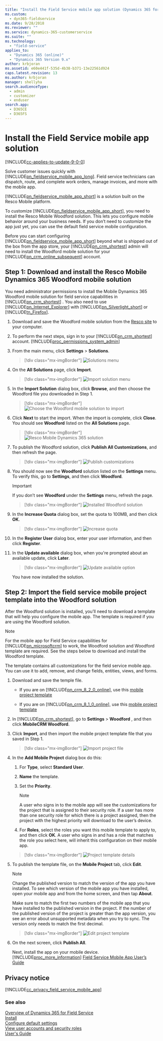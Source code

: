 ```yaml
---
title: "Install the Field Service mobile app solution (Dynamics 365 for Field Service) | MicrosoftDocs"
ms.custom: 
  - dyn365-fieldservice
ms.date: 9/28/2018
ms.reviewer: ""
ms.service: dynamics-365-customerservice
ms.suite: ""
ms.technology: 
  - "field-service"
applies_to: 
  - "Dynamics 365 (online)"
  - "Dynamics 365 Version 9.x"
author: krbjoran
ms.assetid: e60e441f-535d-4b38-b371-13e22561d924
caps.latest.revision: 13
ms.author: krbjoran
manager: shellyha
search.audienceType: 
  - admin
  - customizer
  - enduser
search.app: 
  - D365CE
  - D365FS
---
```

# Install the Field Service mobile app solution

[!INCLUDE[cc-applies-to-update-9-0-0](../includes/cc_applies_to_update_9_0_0.md)]

Solve customer issues quickly with [!INCLUDE[pn_fieldservice_mobile_app_long](../includes/pn-fieldservice-mobile-app-long.md)]. Field service technicians can dispatch, route, and complete work orders, manage invoices, and more with the mobile app.  
  
 [!INCLUDE[pn_fieldservice_mobile_app_short](../includes/pn-fieldservice-mobile-app-short.md)] is a solution built on the Resco Mobile platform. 
  
 To customize [!INCLUDE[pn_fieldservice_mobile_app_short](../includes/pn-fieldservice-mobile-app-short.md)], you need to install the Resco Mobile Woodford solution. This lets you configure mobile behavior around your business needs. If you don’t need to customize the app just yet, you can  use the default field service mobile configuration.  
  
 Before you can start configuring [!INCLUDE[pn_fieldservice_mobile_app_short](../includes/pn-fieldservice-mobile-app-short.md)] beyond what is shipped out of the box from the app store, your [!INCLUDE[pn_crm_shortest](../includes/pn-crm-shortest.md)] admin will need to install the Woodford mobile solution for your [!INCLUDE[pn_crm_online_subsequent](../includes/pn-crm-online-subsequent.md)] account.  
  
<a name="bkmk_step1 "></a>   
## Step 1: Download and install the Resco Mobile Dynamics 365 Woodford mobile solution  
 You need administrator permissions to install the Mobile Dynamics 365 Woodford mobile solution for field service capabilities in [!INCLUDE[pn_crm_shortest](../includes/pn-crm-shortest.md)] . You also need to use [!INCLUDE[pn_Internet_Explorer](../includes/pn-internet-explorer.md)] with [!INCLUDE[pn_Silverlight_short](../includes/pn-silverlight-short.md)] or [!INCLUDE[tn_Firefox](../includes/tn-firefox.md)].  
  
1. Download and save the Woodford mobile solution from the [Resco site](http://go.microsoft.com/fwlink/p/?LinkId=808248) to your computer.  
  
2. To perform the next steps, sign in to your [!INCLUDE[pn_crm_shortest](../includes/pn-crm-shortest.md)] account. [!INCLUDE[proc_permissions_system_admin](../includes/proc-permissions-system-admin.md)]  
  
3. From the main menu, click **Settings** > **Solutions**. 

    > [!div class="mx-imgBorder"]
    > ![Solutions menu](../field-service/media/fsm-install-solutions-subarea.PNG "Solutions menu")  
  
4. On the **All Solutions** page, click **Import**.  

    > [!div class="mx-imgBorder"]
    > ![Import solution menu](../field-service/media/fsm-install-import-button.PNG "Import solution menu")  
  
5. In the **Import Solution** dialog box, click **Browse**, and then choose the Woodford file you downloaded in Step 1. 

    > [!div class="mx-imgBorder"]
    > ![Choose the Woodford mobile solution to import](../field-service/media/do-not-use1.PNG "Choose the Woodford mobile solution to import")  
  
6. Click **Next** to start the import. When the import is complete, click **Close**. You should see **Woodford** listed on the **All Solutions** page.  

   > [!div class="mx-imgBorder"]
   > ![Resco Mobile Dynamics 365 solution](../field-service/media/fsm-install-woodford-solution.png "Resco Mobile Dynamics 365 solution")  
  
7. To publish the Woodford solution, click **Publish All Customizations**, and then refresh the page.  
   > [!div class="mx-imgBorder"]
   > ![Publish customizations](../field-service/media/fsm-install-publish-customizations.PNG "Publish customizations")  
  
8. You should now see the **Woodford** solution listed on the **Settings** menu. To verify this, go to **Settings**, and then click **Woodford**.  
  
   > [!IMPORTANT]
   >  If you don’t see **Woodford** under the **Settings** menu, refresh the page.  
  
   > [!div class="mx-imgBorder"]
   > ![Installed Woodford solution](../field-service/media/fsm-install-wodford-subarea.PNG "Installed Woodford solution")  
  
9. In the **Increase Quota** dialog box, set the quota to 100MB, and then click **OK**. 

   > [!div class="mx-imgBorder"]
   > ![Increase quota](../field-service/media/field-service-increase-quota.PNG "Increase quota")  
  
10. In the **Register User** dialog box, enter your user information, and then click **Register**.  
  
11. In the **Update available** dialog box, when you're prompted about an available update, click **Later**.  
  
    > [!div class="mx-imgBorder"]
    > ![Update available option](../field-service/media/do-not-use5.PNG "Update available option")  
  
     You have now installed the solution.  
  
<a name="bkmk_step2"></a>   
## Step 2: Import the field service mobile project template into the Woodford solution  
 After the Woodford solution is installed, you’ll need to download a template that will help you configure the mobile app. The template is required if you are using the Woodford solution.  
  
> [!NOTE]
>  For the mobile app for Field Service capabilities for [!INCLUDE[pn_microsoftcrm](../includes/pn-microsoftcrm.md)] to work, the Woodford solution and Woodford template  are required. See the steps below to download and install the Woodford template.  
  
 The template contains all customizations for the field service mobile app. You can use it to add, remove, and change fields, entities, views, and forms.  
  
1. Download and save the temple file.  
  
   - If you are on [!INCLUDE[pn_crm_8_2_0_online](../includes/pn-crm-8-2-0-online.md)], use this  [mobile project template](https://go.microsoft.com/fwlink/p/?linkid=836310)  
  
   - If you are on [!INCLUDE[pn_crm_8_1_0_online](../includes/pn-crm-8-1-0-online.md)], use this  [mobile project template](http://go.microsoft.com/fwlink/p/?LinkId=808250)  
  
2. In [!INCLUDE[pn_crm_shortest](../includes/pn-crm-shortest.md)], go to **Settings** > **Woodford** , and then click **MobileCRM Woodford**.  
  
3. Click **Import**, and then import the mobile project template file that you saved in Step 1.  
  
   > [!div class="mx-imgBorder"]
   > ![Import project file](../field-service/media/field-service-import-project-file.PNG "Import project file")  
  
4. In the **Add Mobile Project** dialog box do this:  
  
   1.  For **Type**, select **Standard User**.  
  
   2. **Name** the template.  
  
   3.  Set the **Priority**.  
  
       > [!NOTE]
       >  A user who signs in to the mobile app will see the customizations for the project that is assigned to their security role. If a user has more than one security role for which there is a project assigned, then the project with the highest priority will download to the user’s device.  
  
   4.  For **Roles**, select the roles you want this mobile template to apply to, and then click **OK**. A user who signs in and has a role that matches the role you select here, will inherit this configuration on their mobile app.  
  
   > [!div class="mx-imgBorder"]
   > ![Project template details](../field-service/media/field-service-add-project-template-details.PNG "Project template details")  
  
5. To publish the template file, on the **Mobile Project** tab, click **Edit**.  
  
   > [!NOTE]
   >  Change the published version to match the version of the app you have installed. To see which version of the mobile app you have installed, open your mobile app and from the home screen, and then tap **About**.  
   >   
   >  Make sure to match the first two numbers of the mobile app that you have installed to the published version in the project. If the number of the published version of the project is greater than the app version, you see an error about unsupported metadata  when you try to sync. The version only needs to match the first decimal.  
  
   > [!div class="mx-imgBorder"]
   > ![Edit project template](../field-service/media/field-service-edit-project-template.PNG "Edit project template")  
  
6. On the next screen, click **Publish All**.  
  
   Next, install the app on your mobile device. [!INCLUDE[proc_more_information](../includes/proc-more-information.md)] [Field Service Mobile App User’s Guide](../field-service/field-service-mobile-app-user-guide.md)  
  
<a name="bkmk_step3 "></a>   
## Privacy notice  
 [!INCLUDE[cc_privacy_field_service_mobile_app](../includes/cc-privacy-field-service-mobile-app.md)]
  
### See also  
 [Overview of Dynamics 365 for Field Service](../field-service/overview.md)   
 [Install](../field-service/install-field-service.md)   
 [Configure default settings](../field-service/configure-default-settings.md)   
 [View user accounts and security roles](../field-service/view-user-accounts-security-roles.md)<br>
 [User's Guide](../field-service/user-guide.md)  
